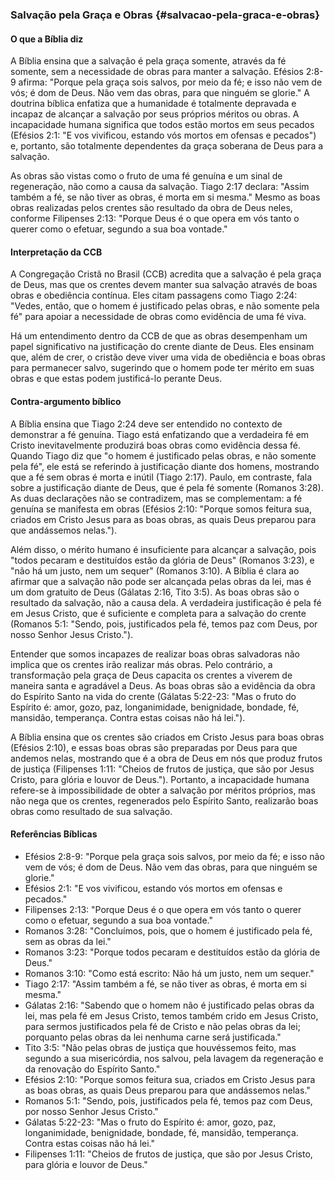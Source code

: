 ### Salvação pela Graça e Obras {#salvacao-pela-graca-e-obras}

#### O que a Bíblia diz

A Bíblia ensina que a salvação é pela graça somente, através da fé somente, sem a necessidade de obras para manter a salvação. Efésios 2:8-9 afirma: "Porque pela graça sois salvos, por meio da fé; e isso não vem de vós; é dom de Deus. Não vem das obras, para que ninguém se glorie." A doutrina bíblica enfatiza que a humanidade é totalmente depravada e incapaz de alcançar a salvação por seus próprios méritos ou obras. A incapacidade humana significa que todos estão mortos em seus pecados (Efésios 2:1: "E vos vivificou, estando vós mortos em ofensas e pecados") e, portanto, são totalmente dependentes da graça soberana de Deus para a salvação.

As obras são vistas como o fruto de uma fé genuína e um sinal de regeneração, não como a causa da salvação. Tiago 2:17 declara: "Assim também a fé, se não tiver as obras, é morta em si mesma." Mesmo as boas obras realizadas pelos crentes são resultado da obra de Deus neles, conforme Filipenses 2:13: "Porque Deus é o que opera em vós tanto o querer como o efetuar, segundo a sua boa vontade."

#### Interpretação da CCB

A Congregação Cristã no Brasil (CCB) acredita que a salvação é pela graça de Deus, mas que os crentes devem manter sua salvação através de boas obras e obediência contínua. Eles citam passagens como Tiago 2:24: "Vedes, então, que o homem é justificado pelas obras, e não somente pela fé" para apoiar a necessidade de obras como evidência de uma fé viva. 

Há um entendimento dentro da CCB de que as obras desempenham um papel significativo na justificação do crente diante de Deus. Eles ensinam que, além de crer, o cristão deve viver uma vida de obediência e boas obras para permanecer salvo, sugerindo que o homem pode ter mérito em suas obras e que estas podem justificá-lo perante Deus.

#### Contra-argumento bíblico

A Bíblia ensina que Tiago 2:24 deve ser entendido no contexto de demonstrar a fé genuína. Tiago está enfatizando que a verdadeira fé em Cristo inevitavelmente produzirá boas obras como evidência dessa fé. Quando Tiago diz que "o homem é justificado pelas obras, e não somente pela fé", ele está se referindo à justificação diante dos homens, mostrando que a fé sem obras é morta e inútil (Tiago 2:17). Paulo, em contraste, fala sobre a justificação diante de Deus, que é pela fé somente (Romanos 3:28). As duas declarações não se contradizem, mas se complementam: a fé genuína se manifesta em obras (Efésios 2:10: "Porque somos feitura sua, criados em Cristo Jesus para as boas obras, as quais Deus preparou para que andássemos nelas.").

Além disso, o mérito humano é insuficiente para alcançar a salvação, pois "todos pecaram e destituídos estão da glória de Deus" (Romanos 3:23), e "não há um justo, nem um sequer" (Romanos 3:10). A Bíblia é clara ao afirmar que a salvação não pode ser alcançada pelas obras da lei, mas é um dom gratuito de Deus (Gálatas 2:16, Tito 3:5). As boas obras são o resultado da salvação, não a causa dela. A verdadeira justificação é pela fé em Jesus Cristo, que é suficiente e completa para a salvação do crente (Romanos 5:1: "Sendo, pois, justificados pela fé, temos paz com Deus, por nosso Senhor Jesus Cristo.").

Entender que somos incapazes de realizar boas obras salvadoras não implica que os crentes irão realizar más obras. Pelo contrário, a transformação pela graça de Deus capacita os crentes a viverem de maneira santa e agradável a Deus. As boas obras são a evidência da obra do Espírito Santo na vida do crente (Gálatas 5:22-23: "Mas o fruto do Espírito é: amor, gozo, paz, longanimidade, benignidade, bondade, fé, mansidão, temperança. Contra estas coisas não há lei."). 

A Bíblia ensina que os crentes são criados em Cristo Jesus para boas obras (Efésios 2:10), e essas boas obras são preparadas por Deus para que andemos nelas, mostrando que é a obra de Deus em nós que produz frutos de justiça (Filipenses 1:11: "Cheios de frutos de justiça, que são por Jesus Cristo, para glória e louvor de Deus."). Portanto, a incapacidade humana refere-se à impossibilidade de obter a salvação por méritos próprios, mas não nega que os crentes, regenerados pelo Espírito Santo, realizarão boas obras como resultado de sua salvação.

#### Referências Bíblicas
- Efésios 2:8-9: "Porque pela graça sois salvos, por meio da fé; e isso não vem de vós; é dom de Deus. Não vem das obras, para que ninguém se glorie."
- Efésios 2:1: "E vos vivificou, estando vós mortos em ofensas e pecados."
- Filipenses 2:13: "Porque Deus é o que opera em vós tanto o querer como o efetuar, segundo a sua boa vontade."
- Romanos 3:28: "Concluímos, pois, que o homem é justificado pela fé, sem as obras da lei."
- Romanos 3:23: "Porque todos pecaram e destituídos estão da glória de Deus."
- Romanos 3:10: "Como está escrito: Não há um justo, nem um sequer."
- Tiago 2:17: "Assim também a fé, se não tiver as obras, é morta em si mesma."
- Gálatas 2:16: "Sabendo que o homem não é justificado pelas obras da lei, mas pela fé em Jesus Cristo, temos também crido em Jesus Cristo, para sermos justificados pela fé de Cristo e não pelas obras da lei; porquanto pelas obras da lei nenhuma carne será justificada."
- Tito 3:5: "Não pelas obras de justiça que houvéssemos feito, mas segundo a sua misericórdia, nos salvou, pela lavagem da regeneração e da renovação do Espírito Santo."
- Efésios 2:10: "Porque somos feitura sua, criados em Cristo Jesus para as boas obras, as quais Deus preparou para que andássemos nelas."
- Romanos 5:1: "Sendo, pois, justificados pela fé, temos paz com Deus, por nosso Senhor Jesus Cristo."
- Gálatas 5:22-23: "Mas o fruto do Espírito é: amor, gozo, paz, longanimidade, benignidade, bondade, fé, mansidão, temperança. Contra estas coisas não há lei."
- Filipenses 1:11: "Cheios de frutos de justiça, que são por Jesus Cristo, para glória e louvor de Deus."